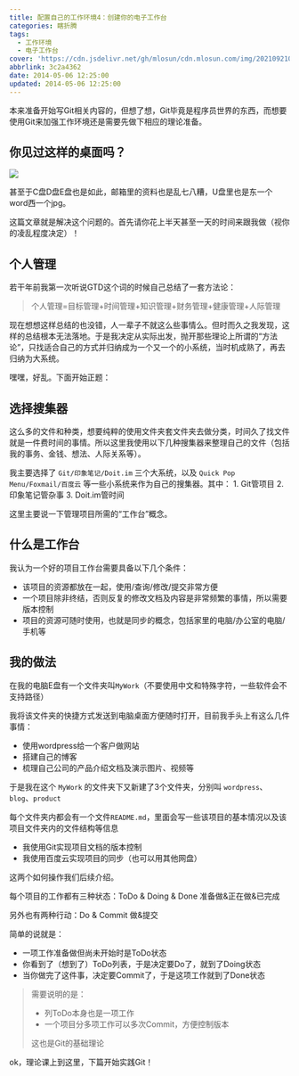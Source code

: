 ```yaml
---
title: 配置自己的工作环境4：创建你的电子工作台
categories: 瞎折腾
tags:
  - 工作环境
  - 电子工作台
cover: 'https://cdn.jsdelivr.net/gh/mlosun/cdn.mlosun.com/img/202109210220204.png'
abbrlink: 3c2a4362
date: 2014-05-06 12:25:00
updated: 2014-05-06 12:25:00
---
```

本来准备开始写Git相关内容的，但想了想，Git毕竟是程序员世界的东西，而想要使用Git来加强工作环境还是需要先做下相应的理论准备。

## 你见过这样的桌面吗？
![](https://cdn.jsdelivr.net/gh/mlosun/cdn.mlosun.com/img/202109151717292.jpg)

甚至于C盘D盘E盘也是如此，邮箱里的资料也是乱七八糟，U盘里也是东一个word西一个jpg。

这篇文章就是解决这个问题的。首先请你花上半天甚至一天的时间来跟我做（视你的凌乱程度决定）！

## 个人管理
若干年前我第一次听说GTD这个词的时候自己总结了一套方法论：

> 个人管理=目标管理+时间管理+知识管理+财务管理+健康管理+人际管理

现在想想这样总结的也没错，人一辈子不就这么些事情么。但时而久之我发现，这样的总结根本无法落地。于是我决定从实际出发，抛开那些理论上所谓的“方法论”，只找适合自己的方式并归纳成为一个又一个的小系统，当时机成熟了，再去归纳为大系统。

嘿嘿，好乱。下面开始正题：

## 选择搜集器
这么多的文件和种类，想要纯粹的使用文件夹套文件夹去做分类，时间久了找文件就是一件费时间的事情。所以这里我使用以下几种搜集器来整理自己的文件（包括我的事务、金钱、想法、人际关系等）。

我主要选择了 `Git/印象笔记/Doit.im` 三个大系统，以及 `Quick Pop Menu/Foxmail/百度云` 等一些小系统来作为自己的搜集器。其中：
    1. Git管项目
    2. 印象笔记管杂事
    3. Doit.im管时间

这里主要说一下管理项目所需的“工作台”概念。

## 什么是工作台

我认为一个好的项目工作台需要具备以下几个条件：

* 该项目的资源都放在一起，使用/查询/修改/提交非常方便
* 一个项目除非终结，否则反复的修改文档及内容是非常频繁的事情，所以需要版本控制
* 项目的资源可随时使用，也就是同步的概念，包括家里的电脑/办公室的电脑/手机等

## 我的做法
在我的电脑E盘有一个文件夹叫`MyWork`（不要使用中文和特殊字符，一些软件会不支持路径）

我将该文件夹的快捷方式发送到电脑桌面方便随时打开，目前我手头上有这么几件事情：

* 使用wordpress给一个客户做网站
* 搭建自己的博客
* 梳理自己公司的产品介绍文档及演示图片、视频等

于是我在这个 `MyWork` 的文件夹下又新建了3个文件夹，分别叫 `wordpress`、`blog`、`product`

每个文件夹内都会有一个文件`README.md`，里面会写一些该项目的基本情况以及该项目文件夹内的文件结构等信息

* 我使用Git实现项目文档的版本控制
* 我使用百度云实现项目的同步（也可以用其他网盘）

这两个如何操作我们后续介绍。

每个项目的工作都有三种状态：ToDo & Doing & Done 准备做&正在做&已完成

另外也有两种行动：Do & Commit 做&提交

简单的说就是：

* 一项工作准备做但尚未开始时是ToDo状态
* 你看到了（想到了）ToDo列表，于是决定要Do了，就到了Doing状态
* 当你做完了这件事，决定要Commit了，于是这项工作就到了Done状态

> 需要说明的是：
> * 列ToDo本身也是一项工作
> * 一个项目分多项工作可以多次Commit，方便控制版本
> 
> 这也是Git的基础理论

ok，理论课上到这里，下篇开始实践Git！